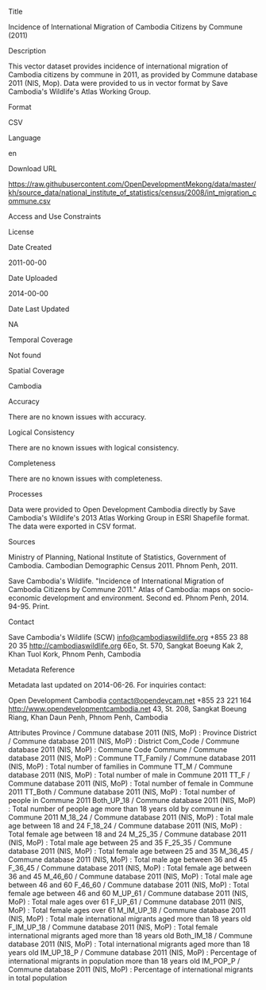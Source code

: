 Title

Incidence of International Migration of Cambodia Citizens by Commune (2011)

Description

This vector dataset provides incidence of international migration of Cambodia citizens by commune in 2011, as provided by Commune database 2011 (NIS, Mop). Data were provided to us in vector format by Save Cambodia's Wildlife's Atlas Working Group.

Format

CSV

Language

en

Download URL

https://raw.githubusercontent.com/OpenDevelopmentMekong/data/master/kh/source_data/national_institute_of_statistics/census/2008/int_migration_commune.csv

Access and Use Constraints



License



Date Created

2011-00-00

Date Uploaded

2014-00-00

Date Last Updated

NA

Temporal Coverage

Not found

Spatial Coverage

Cambodia

Accuracy

There are no known issues with accuracy.

Logical Consistency

There are no known issues with logical consistency.

Completeness

There are no known issues with completeness.

Processes

Data were provided to Open Development Cambodia directly by Save Cambodia's Wildlife's 2013 Atlas Working Group in ESRI Shapefile format. The data were exported in CSV format.

Sources

Ministry of Planning, National Institute of Statistics, Government of Cambodia. Cambodian Demographic Census 2011. Phnom Penh, 2011.

Save Cambodia's Wildlife. "Incidence of International Migration of Cambodia Citizens by Commune 2011." Atlas of Cambodia: maps on socio-economic development and environment. Second ed. Phnom Penh, 2014. 94-95. Print.

Contact

Save Cambodia's Wildlife (SCW)
info@cambodiaswildlife.org
+855 23 88 20 35
http://cambodiaswildlife.org
6Eo, St. 570, Sangkat Boeung Kak 2, Khan Tuol Kork, Phnom Penh, Cambodia 

Metadata Reference

Metadata last updated on 2014-06-26. For inquiries contact:

Open Development Cambodia
contact@opendevcam.net
+855 23 221 164
http://www.opendevelopmentcambodia.net
43, St. 208, Sangkat Boeung Riang, Khan Daun Penh, Phnom Penh, Cambodia 

Attributes
Province / Commune database 2011 (NIS, MoP) : Province
District / Commune database 2011 (NIS, MoP) : District
Com_Code / Commune database 2011 (NIS, MoP) : Commune Code
Commune / Commune database 2011 (NIS, MoP) : Commune
TT_Family / Commune database 2011 (NIS, MoP) : Total number of families in Commune 
TT_M / Commune database 2011 (NIS, MoP) : Total number of male in Commune 2011
TT_F / Commune database 2011 (NIS, MoP) : Total number of female in Commune 2011
TT_Both / Commune database 2011 (NIS, MoP) : Total number of people in Commune 2011
Both_UP_18 / Commune database 2011 (NIS, MoP) : Total number of people age more than 18 years old by commune in Commune 2011
M_18_24 / Commune database 2011 (NIS, MoP) : Total male age between 18 and 24
F_18_24 / Commune database 2011 (NIS, MoP) : Total female age between 18 and 24
M_25_35 / Commune database 2011 (NIS, MoP) : Total male age between 25 and 35
F_25_35 / Commune database 2011 (NIS, MoP) : Total female age between 25 and 35
M_36_45 / Commune database 2011 (NIS, MoP) : Total male age between 36 and 45
F_36_45 / Commune database 2011 (NIS, MoP) : Total female age between 36 and 45
M_46_60 / Commune database 2011 (NIS, MoP) : Total male age between 46 and 60
F_46_60 / Commune database 2011 (NIS, MoP) : Total female age between 46 and 60
M_UP_61 / Commune database 2011 (NIS, MoP) : Total male ages over 61
F_UP_61 / Commune database 2011 (NIS, MoP) : Total female ages over 61
M_IM_UP_18 / Commune database 2011 (NIS, MoP) : Total male international migrants aged more than 18 years old
F_IM_UP_18 / Commune database 2011 (NIS, MoP) : Total female international migrants aged more than 18 years old
Both_IM_18 / Commune database 2011 (NIS, MoP) : Total international migrants aged more than 18 years old
IM_UP_18_P / Commune database 2011 (NIS, MoP) : Percentage of international migrants in population more than 18 years old
IM_POP_P / Commune database 2011 (NIS, MoP) : Percentage of international migrants in total population 


